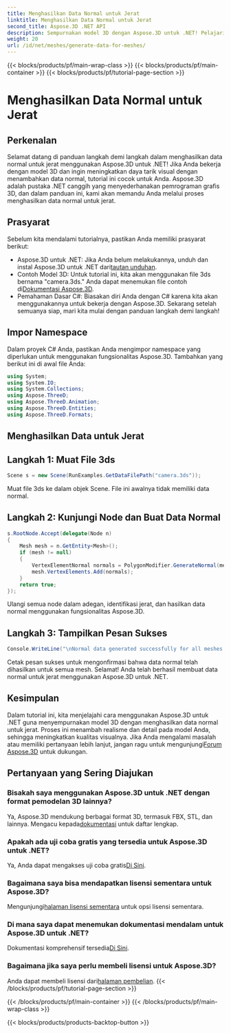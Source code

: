 ```yaml
---
title: Menghasilkan Data Normal untuk Jerat
linktitle: Menghasilkan Data Normal untuk Jerat
second_title: Aspose.3D .NET API
description: Sempurnakan model 3D dengan Aspose.3D untuk .NET! Pelajari cara menghasilkan data normal untuk mesh dalam panduan langkah demi langkah ini. Realisme bertemu dengan kesederhanaan.
weight: 20
url: /id/net/meshes/generate-data-for-meshes/
---
```


{{< blocks/products/pf/main-wrap-class >}}
{{< blocks/products/pf/main-container >}}
{{< blocks/products/pf/tutorial-page-section >}}

# Menghasilkan Data Normal untuk Jerat

## Perkenalan
Selamat datang di panduan langkah demi langkah dalam menghasilkan data normal untuk jerat menggunakan Aspose.3D untuk .NET! Jika Anda bekerja dengan model 3D dan ingin meningkatkan daya tarik visual dengan menambahkan data normal, tutorial ini cocok untuk Anda. Aspose.3D adalah pustaka .NET canggih yang menyederhanakan pemrograman grafis 3D, dan dalam panduan ini, kami akan memandu Anda melalui proses menghasilkan data normal untuk jerat.
## Prasyarat
Sebelum kita mendalami tutorialnya, pastikan Anda memiliki prasyarat berikut:
-  Aspose.3D untuk .NET: Jika Anda belum melakukannya, unduh dan instal Aspose.3D untuk .NET dari[tautan unduhan](https://releases.aspose.com/3d/net/).
-  Contoh Model 3D: Untuk tutorial ini, kita akan menggunakan file 3ds bernama "camera.3ds." Anda dapat menemukan file contoh di[Dokumentasi Aspose.3D](https://reference.aspose.com/3d/net/).
- Pemahaman Dasar C#: Biasakan diri Anda dengan C# karena kita akan menggunakannya untuk bekerja dengan Aspose.3D.
Sekarang setelah semuanya siap, mari kita mulai dengan panduan langkah demi langkah!
## Impor Namespace
Dalam proyek C# Anda, pastikan Anda mengimpor namespace yang diperlukan untuk menggunakan fungsionalitas Aspose.3D. Tambahkan yang berikut ini di awal file Anda:
```csharp
using System;
using System.IO;
using System.Collections;
using Aspose.ThreeD;
using Aspose.ThreeD.Animation;
using Aspose.ThreeD.Entities;
using Aspose.ThreeD.Formats;
```
## Menghasilkan Data untuk Jerat
## Langkah 1: Muat File 3ds
```csharp
Scene s = new Scene(RunExamples.GetDataFilePath("camera.3ds"));
```
Muat file 3ds ke dalam objek Scene. File ini awalnya tidak memiliki data normal.
## Langkah 2: Kunjungi Node dan Buat Data Normal
```csharp
s.RootNode.Accept(delegate(Node n)
{
    Mesh mesh = n.GetEntity<Mesh>();
    if (mesh != null)
    {
        VertexElementNormal normals = PolygonModifier.GenerateNormal(mesh);
        mesh.VertexElements.Add(normals);
    }
    return true;
});
```
Ulangi semua node dalam adegan, identifikasi jerat, dan hasilkan data normal menggunakan fungsionalitas Aspose.3D.
## Langkah 3: Tampilkan Pesan Sukses
```csharp
Console.WriteLine("\nNormal data generated successfully for all meshes.");
```
Cetak pesan sukses untuk mengonfirmasi bahwa data normal telah dihasilkan untuk semua mesh.
Selamat! Anda telah berhasil membuat data normal untuk jerat menggunakan Aspose.3D untuk .NET.
## Kesimpulan
Dalam tutorial ini, kita menjelajahi cara menggunakan Aspose.3D untuk .NET guna menyempurnakan model 3D dengan menghasilkan data normal untuk jerat. Proses ini menambah realisme dan detail pada model Anda, sehingga meningkatkan kualitas visualnya.
 Jika Anda mengalami masalah atau memiliki pertanyaan lebih lanjut, jangan ragu untuk mengunjungi[Forum Aspose.3D](https://forum.aspose.com/c/3d/18) untuk dukungan.
## Pertanyaan yang Sering Diajukan
### Bisakah saya menggunakan Aspose.3D untuk .NET dengan format pemodelan 3D lainnya?
Ya, Aspose.3D mendukung berbagai format 3D, termasuk FBX, STL, dan lainnya. Mengacu kepada[dokumentasi](https://reference.aspose.com/3d/net/) untuk daftar lengkap.
### Apakah ada uji coba gratis yang tersedia untuk Aspose.3D untuk .NET?
 Ya, Anda dapat mengakses uji coba gratis[Di Sini](https://releases.aspose.com/).
### Bagaimana saya bisa mendapatkan lisensi sementara untuk Aspose.3D?
 Mengunjungi[halaman lisensi sementara](https://purchase.aspose.com/temporary-license/) untuk opsi lisensi sementara.
### Di mana saya dapat menemukan dokumentasi mendalam untuk Aspose.3D untuk .NET?
 Dokumentasi komprehensif tersedia[Di Sini](https://reference.aspose.com/3d/net/).
### Bagaimana jika saya perlu membeli lisensi untuk Aspose.3D?
 Anda dapat membeli lisensi dari[halaman pembelian](https://purchase.aspose.com/buy).
{{< /blocks/products/pf/tutorial-page-section >}}

{{< /blocks/products/pf/main-container >}}
{{< /blocks/products/pf/main-wrap-class >}}

{{< blocks/products/products-backtop-button >}}
